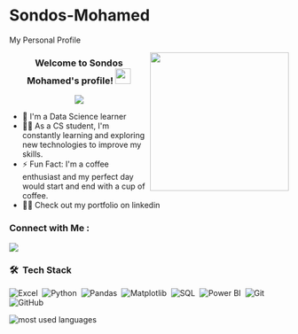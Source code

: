 # Sondos-Mohamed
My Personal Profile

<img width="250" align="right" src="https://c.tenor.com/_DOBjnGspYAAAAAM/code-coding.gif">

<h3 align="center">
  Welcome to Sondos Mohamed's profile!
  <img src="https://media.giphy.com/media/hvRJCLFzcasrR4ia7z/giphy.gif" width="28">
</h3>

<!-- Typing SVG by DenverCoder1 - https://github.com/DenverCoder1/readme-typing-svg -->
<p align="center">
  <a href="https://github.com/DenverCoder1/readme-typing-svg"><img src="https://readme-typing-svg.herokuapp.com/?lines=Data-Scientist;Always%20learning%20new%20things&font=Fira%20Code&center=true&width=440&height=45&color=f75c7e&vCenter=true&size=22"></a>
</p> 

- 🏢 I'm a Data Science learner
- 👨‍💻 As a CS student, I'm constantly learning and exploring new technologies to improve my skills.
- ⚡ Fun Fact: I'm a coffee enthusiast and my perfect day would start and end with a cup of coffee.
- 👨‍💻 Check out my portfolio on linkedin 


### Connect with Me :

<a href="https://www.linkedin.com/in/sondos-mohamed-said/" target="_blank"><img src="https://img.shields.io/badge/-Sondos%20Mohamed-0077B5?style=for-the-badge&logo=Linkedin&logoColor=white"/></a>
### 🛠 &nbsp;Tech Stack

![Excel](https://img.shields.io/badge/-Excel-05122A?style=flat&logo=Microsoft-Excel)&nbsp;
![Python](https://img.shields.io/badge/-Python-05122A?style=flat&logo=python)&nbsp;
![Pandas](https://img.shields.io/badge/-Pandas-05122A?style=flat&logo=pandas)&nbsp;
![Matplotlib](https://img.shields.io/badge/-Matplotlib-05122A?style=flat&logo=matplotlib)&nbsp;
![SQL](https://img.shields.io/badge/-SQL-05122A?style=flat&logo=MySQL)&nbsp;
![Power BI](https://img.shields.io/badge/-Power%20BI-05122A?style=flat&logo=powerbi)&nbsp;
![Git](https://img.shields.io/badge/-Git-05122A?style=flat&logo=git)&nbsp;
![GitHub](https://img.shields.io/badge/-GitHub-05122A?style=flat&logo=github)&nbsp;

<img align="left" src="https://github-readme-stats.vercel.app/api/top-langs?username=Sondos&show_icons=true&locale=en&layout=compact&theme=radical" alt="most used languages" />
<br>

